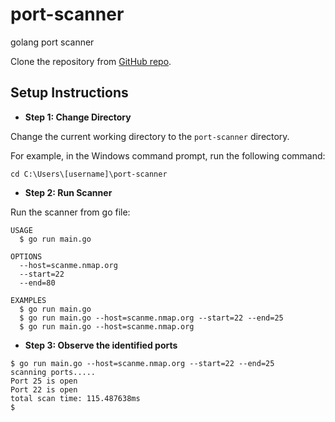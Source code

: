 # port-scanner
golang port scanner

Clone the repository from [GitHub repo](https://github.com/davidpolaniaac/port-scanner.git). 

## Setup Instructions

*   **Step 1: Change Directory**

Change the current working directory to the `port-scanner` directory.

For example, in the Windows command prompt, run the following command:

```
cd C:\Users\[username]\port-scanner

```
*   **Step 2: Run Scanner**

Run the scanner from go file:


```
USAGE
  $ go run main.go

OPTIONS
  --host=scanme.nmap.org 
  --start=22 
  --end=80

EXAMPLES
  $ go run main.go
  $ go run main.go --host=scanme.nmap.org --start=22 --end=25
  $ go run main.go --host=scanme.nmap.org
```
*   **Step 3: Observe the identified ports**

```
$ go run main.go --host=scanme.nmap.org --start=22 --end=25
scanning ports.....
Port 25 is open
Port 22 is open
total scan time: 115.487638ms
$
````